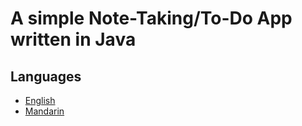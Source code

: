 # A simple Note-Taking/To-Do App written in Java

## Languages

- [English](./main/docs/en/Readme.md)
- [Mandarin](./main/docs/zh/Readme.md)
